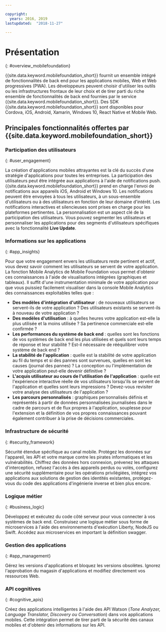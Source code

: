```yaml
---

copyright:
  years: 2016, 2019
lastupdated:  "2018-11-27"

---
```


#	Présentation
{: #overview_mobilefoundation}

{{site.data.keyword.mobilefoundation_short}} fournit un ensemble intégré de fonctionnalités de back end pour les applications mobiles, Web et Web progressives (PWA). Les développeurs peuvent choisir d'utiliser les outils ou les infrastructures frontaux de leur choix et de tirer parti du riche ensemble de fonctionnalités de back end fournies par le service {{site.data.keyword.mobilefoundation_short}}. Des SDK {{site.data.keyword.mobilefoundation_short}} sont disponibles pour Cordova, iOS, Android, Xamarin, Windows 10, React Native et Mobile Web. 

## Principales fonctionnalités offertes par {{site.data.keyword.mobilefoundation_short}}

### Participation des utilisateurs
{: #user_engagement}

La création d'applications mobiles attrayantes est la clé du succès d'une stratégie d'applications pour toutes les entreprises. La participation des utilisateurs peut être intégrée aux applications à l'aide de notifications push. {{site.data.keyword.mobilefoundation_short}} prend en charge l'envoi de notifications aux appareils iOS, Android et Windows 10. Les notifications peuvent être envoyées à tous les utilisateurs, à un sous-ensemble d'utilisateurs ou à des utilisateurs en fonction de leur domaine d'intérêt. Les notifications interactives et silencieuses sont prises en charge pour les plateformes pertinentes. La personnalisation est un aspect clé de la participation des utilisateurs. Vous pouvez segmenter les utilisateurs et personnaliser les applications pour des segments d'utilisateurs spécifiques avec la fonctionnalité **Live Update**.

###  Informations sur les applications
{: #app_insights}

Pour que votre engagement envers les utilisateurs reste pertinent et actif, vous devez savoir comment les utilisateurs se servent de votre application. La fonction Mobile Analytics de Mobile Foundation vous permet d'obtenir ces connaissances à l'aide de visualisations intégrées (graphiques et tableaux). Il suffit d'une instrumentation minimale de votre application pour que vous puissiez facilement visualiser dans la console Mobile Analytics des connaissances exploitables telles que :
- **Des modèles d'intégration d'utilisateur** : de nouveaux utilisateurs se servent-ils de votre application ? Des utilisateurs existants se servent-ils à nouveau de votre application ? 
- **Des modèles d'utilisation** : à quelles heures votre application est-elle la plus utilisée et la moins utilisée ? Sa pertinence commerciale est-elle confirmée ?
- **Les performances du système de back end** : quelles sont les fonctions de vos systèmes de back end les plus utilisées et quels sont leurs temps de réponse et leur stabilité ? Est-il nécessaire de rééquilibrer votre système de back end ? 
- **La stabilité de l'application** : quelle est la stabilité de votre application au fil du temps et si des pannes sont survenues, quelles en sont les causes (journal des pannes) ? La conception ou l'implémentation de votre application peut-elle devenir définitive ? 
- **L'acquis utilisateur au cours de l'utilisation de l'application** : quelle est l'expérience interactive réelle de vos utilisateurs lorsqu'ils se servent de l'application et quelles sont leurs impressions ? Devez-vous revisiter votre analyse des utilisateurs de l'application ? 
- **Les parcours personnalisés** : graphiques personnalisés définis et représentés à partir de données personnalisées journalisées dans le cadre de parcours et de flux propres à l'application, souplesse pour l'extension et la définition de vos propres connaissances pouvant également contribuer à la prise de décisions commerciales. 

###  Infrastructure de sécurité
{: #security_framework}

Sécurité étendue spécifique au canal mobile. Protégez les données sur l'appareil, les API et votre marque contre les pirates informatiques et les vulnérabilités. Chiffrez des données hors connexion, prévenez les attaques d'interception, refusez l'accès à des appareils perdus ou volés, configurez une sécurité supplémentaire pour les opérations privilégiées, intégrez vos applications aux solutions de gestion des identités existantes, protégez-vous du code des applications d'ingénierie inverse et bien plus encore.

###  Logique métier
{: #business_logic}

Développez et exécutez du code côté serveur pour vous connecter à vos systèmes de back end. Construisez une logique métier sous forme de microservices à l'aide des environnements d'exécution Liberty, NodeJS ou Swift. Accédez aux microservices en important la définition swagger.

###  Gestion des applications
{:  #app_management}

Gérez les versions d'applications et bloquez les versions obsolètes. Ignorez l'approbation du magasin d'applications et modifiez directement vos ressources Web.

###  API cognitives
{:  #cognitive_apis}

Créez des applications intelligentes à l'aide des API Watson (*Tone Analyzer, Language Translator, Discovery ou Conversation*) dans vos applications mobiles. Cette intégration permet de tirer parti de la sécurité des canaux mobiles et d'obtenir des informations sur les API.

